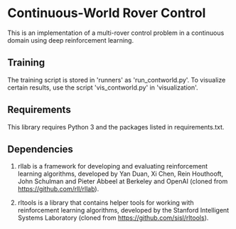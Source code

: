 # Continuous-World Rover Control

This is an implementation  of a multi-rover control problem in a continuous domain using deep reinforcement learning.

## Training
The training script is stored in 'runners' as 'run_contworld.py'. To visualize certain results, use the script 'vis_contworld.py' in 'visualization'.

## Requirements
This library requires Python 3 and the packages listed in requirements.txt.

## Dependencies
1. rllab is a framework for developing and evaluating reinforcement learning algorithms, developed by Yan Duan, Xi Chen, Rein Houthooft, John Schulman and Pieter Abbeel at Berkeley and OpenAI (cloned from https://github.com/rll/rllab).

2. rltools is a library that contains helper tools for working with reinforcement learning algorithms, developed by the Stanford Intelligent Systems Laboratory (cloned from https://github.com/sisl/rltools).
